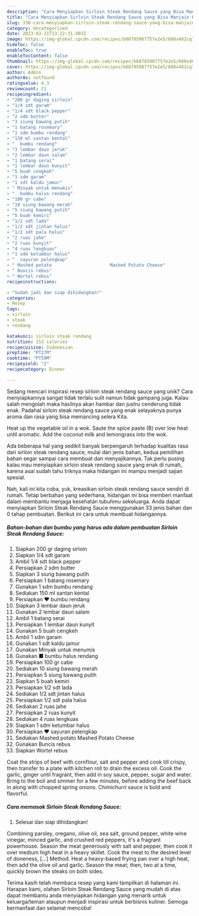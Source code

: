```yaml
---
description: "Cara Menyiapkan Sirloin Steak Rendang Sauce yang Bisa Manjain Lidah"
title: "Cara Menyiapkan Sirloin Steak Rendang Sauce yang Bisa Manjain Lidah"
slug: 338-cara-menyiapkan-sirloin-steak-rendang-sauce-yang-bisa-manjain-lidah
category: Uncategorized
date: 2023-03-31T13:22:31.003Z
image: https://img-global.cpcdn.com/recipes/b68785987757e2e5/680x482cq70/sirloin-steak-rendang-sauce-foto-resep-utama.jpg
hideToc: false
enableToc: true
enableTocContent: false
thumbnail: https://img-global.cpcdn.com/recipes/b68785987757e2e5/680x482cq70/sirloin-steak-rendang-sauce-foto-resep-utama.jpg
cover: https://img-global.cpcdn.com/recipes/b68785987757e2e5/680x482cq70/sirloin-steak-rendang-sauce-foto-resep-utama.jpg
author: Admin
authorAv: notfound
ratingvalue: 4.3
reviewcount: 21
recipeingredient:
- "200 gr daging sirloin"
- "1/4 sdt garam"
- "1/4 sdt black pepper"
- "2 sdm butter"
- "3 siung bawang putih"
- "1 batang rosemary"
- "1 sdm bumbu rendang"
- "150 ml santan kental"
- "  bumbu rendang"
- "3 lembar daun jeruk"
- "2 lembar daun salam"
- "1 batang serai"
- "1 lembar daun kunyit"
- "5 buah cengkeh"
- "1 sdm garam"
- "1 sdt kaldu jamur"
- " Minyak untuk menumis"
- "  bumbu halus rendang"
- "100 gr cabe"
- "10 siung bawang merah"
- "5 siung bawang putih"
- "5 buah kemiri"
- "1/2 sdt lada"
- "1/2 sdt jintan halus"
- "1/2 sdt pala halus"
- "2 ruas jahe"
- "2 ruas kunyit"
- "4 ruas lengkuas"
- "1 sdm ketumbar halus"
- "  sayuran pelengkap"
- " Mashed potato                      Mashed Potato Cheese"
- " Buncis rebus"
- " Wortel rebus"
recipeinstructions:

- "Sudah jadi dan siap dihidangkan!"
categories:
- Resep
tags:
- sirloin
- steak
- rendang

katakunci: sirloin steak rendang 
nutrition: 153 calories
recipecuisine: Indonesian
preptime: "PT27M"
cooktime: "PT59M"
recipeyield: "2"
recipecategory: Dinner

---
```





Sedang mencari inspirasi resep sirloin steak rendang sauce yang unik? Cara menyiapkannya sangat tidak terlalu sulit namun tidak gampang juga. Kalau salah mengolah maka hasilnya akan hambar dan justru cenderung tidak enak. Padahal sirloin steak rendang sauce yang enak selayaknya punya aroma dan rasa yang bisa memancing selera Kita.





Heat up the vegetable oil in a wok. Saute the spice paste (B) over low heat until aromatic. Add the coconut milk and lemongrass into the wok.

Ada beberapa hal yang sedikit banyak berpengaruh terhadap kualitas rasa dari sirloin steak rendang sauce, mulai dari jenis bahan, kedua pemilihan bahan segar sampai cara membuat dan menyajikannya. Tak perlu pusing kalau mau menyiapkan sirloin steak rendang sauce yang enak di rumah, karena asal sudah tahu triknya maka hidangan ini mampu menjadi sajian spesial.






Nah, kali ini kita coba, yuk, kreasikan sirloin steak rendang sauce sendiri di rumah. Tetap berbahan yang sederhana, hidangan ini bisa memberi manfaat dalam membantu menjaga kesehatan tubuhmu sekeluarga. Anda dapat menyiapkan Sirloin Steak Rendang Sauce menggunakan 33 jenis bahan dan 0 tahap pembuatan. Berikut ini cara untuk membuat hidangannya.

<!--inarticleads1-->

##### Bahan-bahan dan bumbu yang harus ada dalam pembuatan Sirloin Steak Rendang Sauce:

1. Siapkan 200 gr daging sirloin
1. Siapkan 1/4 sdt garam
1. Ambil 1/4 sdt black pepper
1. Persiapkan 2 sdm butter
1. Siapkan 3 siung bawang putih
1. Persiapkan 1 batang rosemary
1. Gunakan 1 sdm bumbu rendang
1. Sediakan 150 ml santan kental
1. Persiapkan  ❤ bumbu rendang
1. Siapkan 3 lembar daun jeruk
1. Gunakan 2 lembar daun salam
1. Ambil 1 batang serai
1. Persiapkan 1 lembar daun kunyit
1. Gunakan 5 buah cengkeh
1. Ambil 1 sdm garam
1. Gunakan 1 sdt kaldu jamur
1. Gunakan  Minyak untuk menumis
1. Gunakan  ■ bumbu halus rendang
1. Persiapkan 100 gr cabe
1. Sediakan 10 siung bawang merah
1. Persiapkan 5 siung bawang putih
1. Siapkan 5 buah kemiri
1. Persiapkan 1/2 sdt lada
1. Sediakan 1/2 sdt jintan halus
1. Persiapkan 1/2 sdt pala halus
1. Sediakan 2 ruas jahe
1. Persiapkan 2 ruas kunyit
1. Sediakan 4 ruas lengkuas
1. Siapkan 1 sdm ketumbar halus
1. Persiapkan  ❤ sayuran pelengkap
1. Sediakan  Mashed potato                      Mashed Potato Cheese
1. Gunakan  Buncis rebus
1. Siapkan  Wortel rebus


Coat the strips of beef with cornflour, salt and pepper and cook till crispy, then transfer to a plate with kitchen roll to drain the excess oil. Cook the garlic, ginger until fragrant, then add in soy sauce, pepper, sugar and water. Bring to the boil and simmer for a few minutes, before adding the beef back in along with chopped spring onions. Chimichurri sauce is bold and flavorful. 

<!--inarticleads2-->

##### Cara memasak Sirloin Steak Rendang Sauce:


1. Selesai dan siap dihidangkan!

Combining parsley, oregano, olive oil, sea salt, ground pepper, white wine vinegar, minced garlic, and crushed red peppers, it&#39;s a fragrant powerhouse. Season the meat generously with salt and pepper, then cook it over medium high heat in a heavy skillet. Cook the meat to the desired level of doneness, […] Method. Heat a heavy-based frying pan over a high heat, then add the olive oil and garlic. Season the meat; then, two at a time, quickly brown the steaks on both sides. 

Terima kasih telah membaca resep yang kami tampilkan di halaman ini. Harapan kami, olahan Sirloin Steak Rendang Sauce yang mudah di atas dapat membantu anda menyiapkan hidangan yang menarik untuk keluarga/teman ataupun menjadi inspirasi untuk berbisnis kuliner. Semoga bermanfaat dan selamat mencoba!
